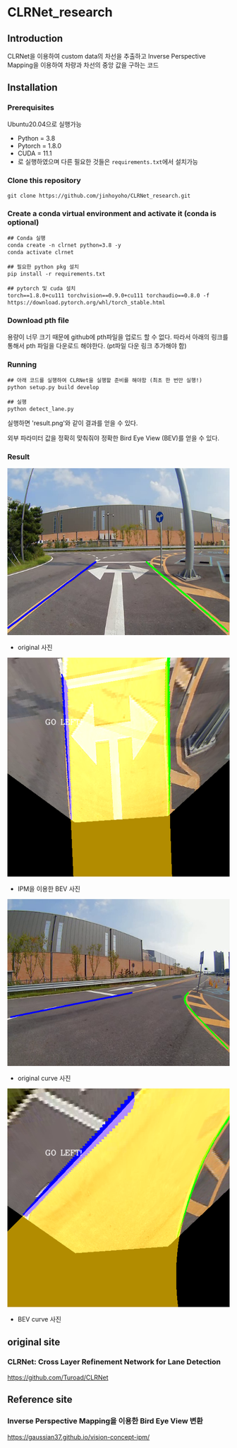 # CLRNet_research


## Introduction
CLRNet을 이용하여 custom data의 차선을 추출하고 Inverse Perspective Mapping을 이용하여 차량과 차선의 중앙 값을 구하는 코드

## Installation

### Prerequisites
Ubuntu20.04으로 실행가능
- Python = 3.8 
- Pytorch = 1.8.0
- CUDA = 11.1
- 로 실행하였으며 다른 필요한 것들은 `requirements.txt`에서 설치가능


### Clone this repository
```Shell
git clone https://github.com/jinhoyoho/CLRNet_research.git
```

### Create a conda virtual environment and activate it (conda is optional)

```Shell
## Conda 실행
conda create -n clrnet python=3.8 -y
conda activate clrnet

## 필요한 python pkg 설치
pip install -r requirements.txt

## pytorch 및 cuda 설치
torch==1.8.0+cu111 torchvision==0.9.0+cu111 torchaudio==0.8.0 -f https://download.pytorch.org/whl/torch_stable.html
```

### Download pth file
용량이 너무 크기 때문에 github에 pth파일을 업로드 할 수 없다.
따라서 아래의 링크를 통해서 pth 파일을 다운로드 해야한다.
(pt파일 다운 링크 추가해야 함)

### Running
```Shell
## 아래 코드를 실행하여 CLRNet을 실행할 준비를 해야함 (최초 한 번만 실행!)
python setup.py build develop

## 실행
python detect_lane.py
```

실행하면 'result.png'와 같이 결과를 얻을 수 있다.

외부 파라미터 값을 정확히 맞춰줘야 정확한 Bird Eye View (BEV)를 얻을 수 있다.

### Result
![original 사진](ori.png)
- original 사진

![Birdeyeview 결과 사진](result.png)
- IPM을 이용한 BEV 사진

![curve original 사진](ori_curve.png)
- original curve 사진

![Birdeyeview curve 결과 사진](result_curve.png)
- BEV curve 사진

## original site
### CLRNet: Cross Layer Refinement Network for Lane Detection
https://github.com/Turoad/CLRNet

## Reference site
### Inverse Perspective Mapping을 이용한 Bird Eye View 변환
https://gaussian37.github.io/vision-concept-ipm/
